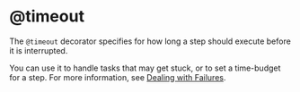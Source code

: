 # @timeout

The `@timeout` decorator specifies for how long a step should execute before it is interrupted.

You can use it to handle tasks that may get stuck, or to set a time-budget for a step. For more information, see [Dealing with Failures](/scaling/failures).

<!-- WARNING: THIS FILE WAS AUTOGENERATED! DO NOT EDIT! Instead, edit the notebook w/the location & name as this file. -->


<DocSection type="decorator" name="timeout" module="metaflow" show_import="True" heading_level="3" link="https://github.com/Netflix/metaflow/tree/master/metaflow/plugins/timeout_decorator.py#L13">
<SigArgSection>
<SigArg name="..." />
</SigArgSection>
<Description summary="Specifies a timeout for your step." extended_summary="This decorator is useful if this step may hang indefinitely.\n\nThis can be used in conjunction with the `@retry` decorator as well as the `@catch` decorator.\nA timeout is considered to be an exception thrown by the step. It will cause the step to be\nretried if needed and the exception will be caught by the `@catch` decorator, if present.\n\nNote that all the values specified in parameters are added together so if you specify\n60 seconds and 1 hour, the decorator will have an effective timeout of 1 hour and 1 minute." />
<ParamSection name="Parameters">
	<Parameter name="seconds" type="int" desc="Number of seconds to wait prior to timing out." />
	<Parameter name="minutes" type="int" desc="Number of minutes to wait prior to timing out." />
	<Parameter name="hours" type="int" desc="Number of hours to wait prior to timing out." />
</ParamSection>
</DocSection>

